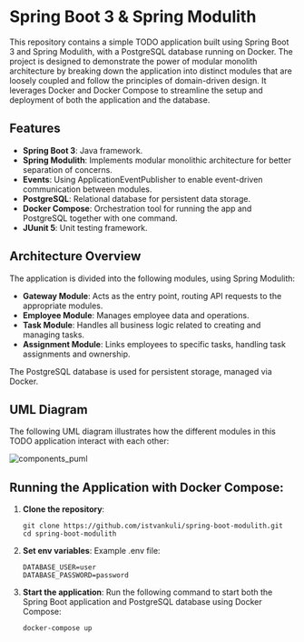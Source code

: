 # Spring Boot 3 & Spring Modulith

This repository contains a simple TODO application built using Spring Boot 3 and Spring Modulith, with a PostgreSQL database running on Docker. The project is designed to demonstrate the power of modular monolith architecture by breaking down the application into distinct modules that are loosely coupled and follow the principles of domain-driven design. It leverages Docker and Docker Compose to streamline the setup and deployment of both the application and the database.

## Features
* **Spring Boot 3**: Java framework.
* **Spring Modulith**: Implements modular monolithic architecture for better separation of concerns.
* **Events**: Using ApplicationEventPublisher to enable event-driven communication between modules.
* **PostgreSQL**: Relational database for persistent data storage.
* **Docker Compose**: Orchestration tool for running the app and PostgreSQL together with one command.
* **JUunit 5**: Unit testing framework.

## Architecture Overview
The application is divided into the following modules, using Spring Modulith:

* **Gateway Module**: Acts as the entry point, routing API requests to the appropriate modules.
* **Employee Module**: Manages employee data and operations.
* **Task Module**: Handles all business logic related to creating and managing tasks.
* **Assignment Module**: Links employees to specific tasks, handling task assignments and ownership.

The PostgreSQL database is used for persistent storage, managed via Docker.

## UML Diagram
The following UML diagram illustrates how the different modules in this TODO application interact with each other:

![components_puml](https://github.com/user-attachments/assets/43efbbef-c7af-485b-96a3-9d8f1848a916)

## Running the Application with Docker Compose:
1. **Clone the repository**:
   
   ```console
   git clone https://github.com/istvankuli/spring-boot-modulith.git
   cd spring-boot-modulith
   ```
3. **Set env variables**: Example .env file:
   ```console
   DATABASE_USER=user
   DATABASE_PASSWORD=password
   ```
    
3. **Start the application**: Run the following command to start both the Spring Boot application and PostgreSQL database using Docker Compose:
   
   ```console
   docker-compose up
   ```

